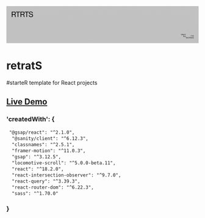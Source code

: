 ![cover](public/images/forReadme.jpg)

# retratS

#starteR template for React projects

## [Live Demo](https://retrats-template.vercel.app/)

### 'createdWith': {

```
 "@gsap/react": "^2.1.0",
  "@sanity/client": "^6.12.3",
  "classnames": "^2.5.1",
  "framer-motion": "^11.0.3",
  "gsap": "^3.12.5",
  "locomotive-scroll": "^5.0.0-beta.11",
  "react": "^18.2.0",
  "react-intersection-observer": "^9.7.0",
  "react-query": "^3.39.3",
  "react-router-dom": "^6.22.3",
  "sass": "^1.70.0"
```

### }

